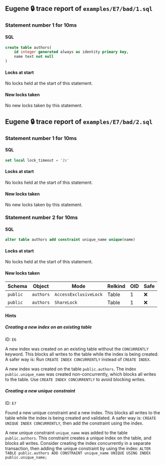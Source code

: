 ## Eugene 🔒 trace report of `examples/E7/bad/1.sql`



### Statement number 1 for 10ms

#### SQL

```sql
create table authors(
    id integer generated always as identity primary key,
    name text not null
)
```

#### Locks at start

No locks held at the start of this statement.

#### New locks taken

No new locks taken by this statement.



## Eugene 🔒 trace report of `examples/E7/bad/2.sql`



### Statement number 1 for 10ms

#### SQL

```sql
set local lock_timeout = '2s'
```

#### Locks at start

No locks held at the start of this statement.

#### New locks taken

No new locks taken by this statement.



### Statement number 2 for 10ms

#### SQL

```sql
alter table authors add constraint unique_name unique(name)
```

#### Locks at start

No locks held at the start of this statement.

#### New locks taken

| Schema | Object | Mode | Relkind | OID | Safe |
|--------|--------|------|---------|-----|------|
| `public` | `authors` | `AccessExclusiveLock` | Table | 1 | ❌ |
| `public` | `authors` | `ShareLock` | Table | 1 | ❌ |

#### Hints

##### Creating a new index on an existing table
ID: `E6`

A new index was created on an existing table without the `CONCURRENTLY` keyword. This blocks all writes to the table while the index is being created. A safer way is: Run `CREATE INDEX CONCURRENTLY` instead of `CREATE INDEX`.

A new index was created on the table `public.authors`. The index `public.unique_name` was created non-concurrently, which blocks all writes to the table. Use `CREATE INDEX CONCURRENTLY` to avoid blocking writes.
##### Creating a new unique constraint
ID: `E7`

Found a new unique constraint and a new index. This blocks all writes to the table while the index is being created and validated. A safer way is: `CREATE UNIQUE INDEX CONCURRENTLY`, then add the constraint using the index.

A new unique constraint `unique_name` was added to the table `public.authors`. This constraint creates a unique index on the table, and blocks all writes. Consider creating the index concurrently in a separate transaction, then adding the unique constraint by using the index: `ALTER TABLE public.authors ADD CONSTRAINT unique_name UNIQUE USING INDEX public.unique_name;`

